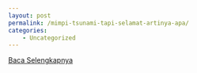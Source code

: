 ```yaml
---
layout: post
permalink: /mimpi-tsunami-tapi-selamat-artinya-apa/
categories:
    - Uncategorized
---
```


[Baca Selengkapnya](/04)